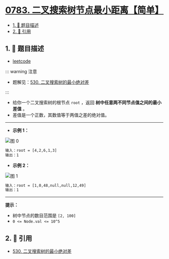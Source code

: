 # [0783. 二叉搜索树节点最小距离【简单】](https://github.com/tnotesjs/TNotes.leetcode/tree/main/notes/0783.%20%E4%BA%8C%E5%8F%89%E6%90%9C%E7%B4%A2%E6%A0%91%E8%8A%82%E7%82%B9%E6%9C%80%E5%B0%8F%E8%B7%9D%E7%A6%BB%E3%80%90%E7%AE%80%E5%8D%95%E3%80%91)

<!-- region:toc -->

- [1. 📝 题目描述](#1--题目描述)
- [2. 🔗 引用](#2--引用)

<!-- endregion:toc -->

## 1. 📝 题目描述

- [leetcode](https://leetcode.cn/problems/minimum-distance-between-bst-nodes/)

::: warning 注意

- 题解见：[530. 二叉搜索树的最小绝对差][1]

:::

- 给你一个二叉搜索树的根节点 `root` ，返回 **树中任意两不同节点值之间的最小差值** 。
- 差值是一个正数，其数值等于两值之差的绝对值。

---

- **示例 1：**

![图 0](https://cdn.jsdelivr.net/gh/tnotesjs/imgs@main/2025-09-15-20-41-16.png)

```txt
输入：root = [4,2,6,1,3]
输出：1
```

- **示例 2：**

![图 1](https://cdn.jsdelivr.net/gh/tnotesjs/imgs@main/2025-09-15-20-41-22.png)

```txt
输入：root = [1,0,48,null,null,12,49]
输出：1
```

---

**提示：**

- 树中节点的数目范围是 `[2, 100]`
- `0 <= Node.val <= 10^5`

## 2. 🔗 引用

- [530. 二叉搜索树的最小绝对差][1]

[1]: https://leetcode.cn/problems/minimum-absolute-difference-in-bst/
